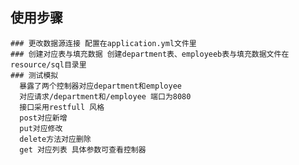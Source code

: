 ## 使用步骤
    ### 更改数据源连接 配置在application.yml文件里
    ### 创建对应表与填充数据 创建department表、employeeb表与填充数据文件在resource/sql目录里
    ### 测试模拟
      暴露了两个控制器对应department和employee
      对应请求/department和/employee 端口为8080
      接口采用restfull 风格 
      post对应新增 
      put对应修改 
      delete方法对应删除
      get 对应列表 具体参数可查看控制器
      
    
    